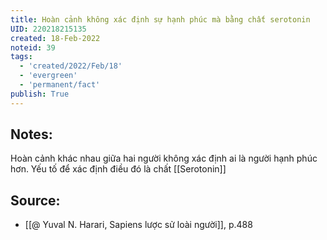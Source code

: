 ```yaml
---
title: Hoàn cảnh không xác định sự hạnh phúc mà bằng chất serotonin
UID: 220218215135
created: 18-Feb-2022
noteid: 39
tags:
  - 'created/2022/Feb/18'
  - 'evergreen'
  - 'permanent/fact'
publish: True
---
```

## Notes:
Hoàn cảnh khác nhau giữa hai người không xác định ai là người hạnh phúc hơn. Yếu tố để xác định điều đó là chất [[Serotonin]]

## Source:
- [[@ Yuval N. Harari, Sapiens lược sử loài người]], p.488


